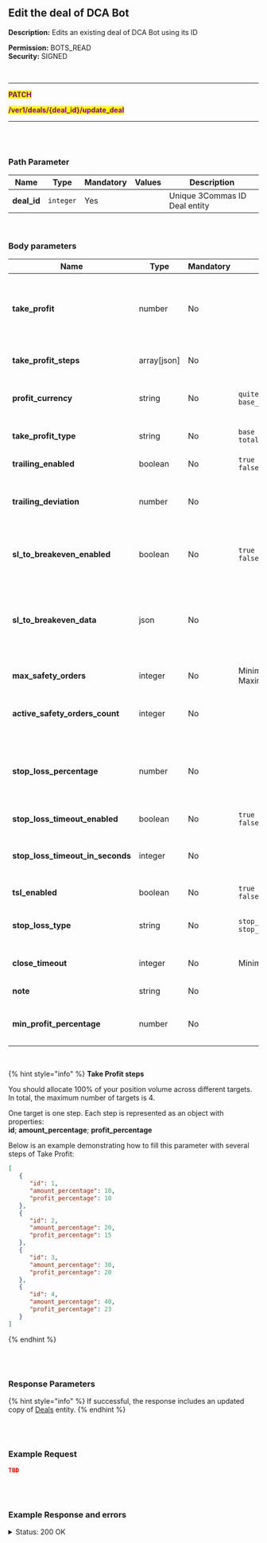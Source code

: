 ## Edit the deal of DCA Bot<br>

**Description:** Edits an existing deal of DCA Bot using its ID<br>

**Permission:** BOTS_READ<br>
**Security:** SIGNED<br>

<br>

----------

<mark style="color:purple"><strong>PATCH</strong></mark>

<mark style="color:purple"><strong>/ver1/deals/{deal_id}/update_deal</strong></mark>

----------

<br>
<br>

### Path Parameter<br>

| Name | Type |	Mandatory |	Values	| Description |
| ------|------|-----------|-----------------|------------ |
| **deal_id**| `integer`| Yes |  | Unique 3Commas ID Deal entity |

<br>

### Body parameters<br>

| Name | Type |	Mandatory |	Values	| Description|
| ------|------|-----------|-----------------|------------|
| **take_profit** | number | No |   | Percentage value for the bot’s Take Profit.<br>If multiple steps are specified in `take_profit_steps settings`, this parameter should be set to `0` |
| **take_profit_steps** | array[json] | No |   | Contains multiple steps with conditions for Taking Profit in this deal |
| **profit_currency** | string | No | `quite_currency`<br>`base_currency` | Profit currency used for calculating the profit from the trades executed by this DCA Bot |
| **take_profit_type** | string | No |  `base`<br>`total`| Take Profit order type for this DCA Bot.<br><details> <summary>_Allowed value_</summary> <dl><li>base - from base order;<li>total - from total volume;</dl></details>|
| **trailing_enabled** | boolean | No | `true`<br>`false` | Indicates whether trailing is enabled for Take Profit  |
| **trailing_deviation** | number | No |   | Percentage value of the trailing price, in percent. This parameter is required when `trailing_enabled` is set to `true` |
| **sl_to_breakeven_enabled** | boolean | No | `true`<br>`false` | Enables the Move to Breakeven feature for this DCA Bot.To use this feature, you must have at least two Take Profit steps |
| **sl_to_breakeven_data** | json | No |   | The upper limit to which the stop loss will move.<br>To activate, you need at least two separate targets of Take Profit<br> Example: <code>{upper_breakeven_limit: 1}</code> |
| **max_safety_orders** | integer | No |  Minimum: `0`<br>Maximum: `200` | The maximum total number of Safety Orders allowed for this deal |
|**active_safety_orders_count** | integer | No |   | The number of Safety Orders is allowed to place in advance on the exchange's order book  |
| **stop_loss_percentage** | number | No |   | The percentage by which the price needs to move in the opposite direction of your Take Profit target to trigger the Stop Loss, at which point the bot will execute a Market Order.  |
|**stop_loss_timeout_enabled** | boolean | No | `true`<br>`false` | Set timeout settings for Stop Loss order |
|**stop_loss_timeout_in_seconds** | integer | No |   | Value timeout (format: `s`) <br>This parameter is required when `stop_loss_timeout_enabled` is set to `true` |
| **tsl_enabled** | boolean | No | `true`<br>`false`  | Indicates whether trailing is enabled for Stop Loss |
| **stop_loss_type** | string | No | `stop_loss`<br>`stop_loss_and_disable_bot` | The type of action the bot should perform after closing a deal due to the Stop Loss setting |
| **close_timeout** | integer | No | Minimum: `60`  | The time after which the deal will close automatically (format: `sec`) |
| **note** | string | No |   | Optional user-defined note for this Deal  |
| **min_profit_percentage** | number | No |   | The minimum profit percentage which need to reach  for this DCA Bot to complete a deal  |

<br>

{% hint style="info" %}
<strong>Take Profit steps</strong>
<p>
You should allocate 100% of your position volume across different targets. In total, the maximum number of targets is 4.</p>

<p>One target is one step. Each step is represented as an object with properties:<br>
<strong>id</strong>; <strong>amount_percentage</strong>; <strong>profit_percentage</strong>
</p>
<p>
Below is an example demonstrating how to fill this parameter with several steps of Take Profit:</p>

```json
[
   {
      "id": 1,
      "amount_percentage": 10,
      "profit_percentage": 10
   },
   {
      "id": 2,
      "amount_percentage": 20,
      "profit_percentage": 15
   },
   {
      "id": 3,
      "amount_percentage": 30,
      "profit_percentage": 20
   },
   {
      "id": 4,
      "amount_percentage": 40,
      "profit_percentage": 23
   }
]

```
{% endhint %}

<br>
<br>

### Response Parameters<br>

{% hint style="info" %}
If successful, the response includes an updated copy of [Deals](./README.md) entity.
{% endhint %}

<br>
<br>

### Example Request<br>

```json
TBD 
```

<br>
<br>

### Example Response and errors<br>

<details>
<summary>Status: 200 OK</summary><br>

```json
TBD
```
